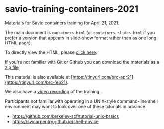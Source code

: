 # savio-training-containers-2021

Materials for Savio containers training for April 21, 2021. 

The main document is `containers.html` (or `containers_slides.html` if you prefer a version that appears in slide-show format rather than as one long HTML page).

To directly view the HTML, please [click here](https://htmlpreview.github.io/?https://github.com/ucb-rit/savio-training-containers-2021/blob/master/containers_slides.html).

If you're not familiar with Git or Github you can download the materials as a [zip file](https://github.com/ucb-rit/savio-training-containers-2021/archive/master.zip)

This material is also available at [https://tinyurl.com/brc-apr21](https://tinyurl.com/brc-feb21).

We also have a [video recording](https://www.youtube.com/watch?v=iQF8nIzUPZk) of the training.

Participants not familiar with operating in a UNIX-style command-line shell environment may want to look over one of these tutorials in advance:

- https://github.com/berkeley-scf/tutorial-unix-basics
- https://swcarpentry.github.io/shell-novice
